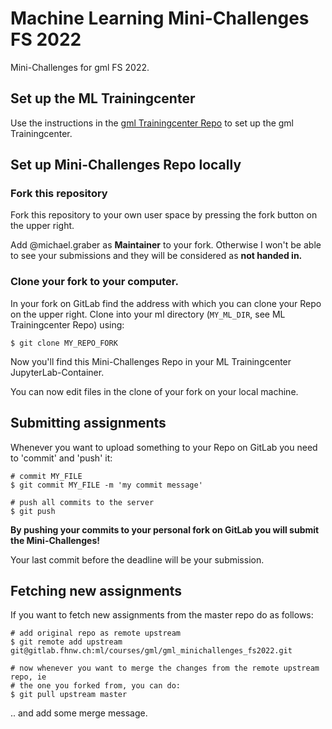 # Machine Learning Mini-Challenges FS 2022 

Mini-Challenges for gml FS 2022.


## Set up the ML Trainingcenter

Use the instructions in the
[gml Trainingcenter Repo](https://gitlab.fhnw.ch/ml/courses/gml/gml_trainingcenter) 
to set up the gml Trainingcenter.


## Set up Mini-Challenges Repo locally

### Fork this repository

Fork this repository to your own user space by pressing the fork button on the
upper right.  

Add @michael.graber as **Maintainer** to your fork. Otherwise I won't be able to
see your submissions and they will be considered as **not handed in.**

### Clone your fork to your computer. 

In your fork on GitLab find the address with which you can clone your Repo on
the upper right. Clone into your ml directory (`MY_ML_DIR`, see ML
Trainingcenter Repo) using:

```
$ git clone MY_REPO_FORK
```

Now you'll find this Mini-Challenges Repo in your ML Trainingcenter
JupyterLab-Container.

You can now edit files in the clone of your fork on your local machine.


## Submitting assignments

Whenever you want to upload something to your Repo on GitLab you need to
'commit' and 'push' it:

```
# commit MY_FILE
$ git commit MY_FILE -m 'my commit message'

# push all commits to the server
$ git push
```

**By pushing your commits to your personal fork on GitLab you will submit the Mini-Challenges!**

Your last commit before the deadline will be your submission.


## Fetching new assignments

If you want to fetch new assignments from the master repo do as follows:

```
# add original repo as remote upstream 
$ git remote add upstream git@gitlab.fhnw.ch:ml/courses/gml/gml_minichallenges_fs2022.git 

# now whenever you want to merge the changes from the remote upstream repo, ie
# the one you forked from, you can do:
$ git pull upstream master
```

.. and add some merge message.
